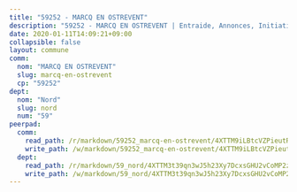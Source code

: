 ```yaml
---
title: "59252 - MARCQ EN OSTREVENT"
description: "59252 - MARCQ EN OSTREVENT | Entraide, Annonces, Initiatives"
date: 2020-01-11T14:09:21+09:00
collapsible: false
layout: commune
comm:
  nom: "MARCQ EN OSTREVENT"
  slug: marcq-en-ostrevent
  cp: "59252"
dept:
  nom: "Nord"
  slug: nord
  num: "59"
peerpad:
  comm:
    read_path: /r/markdown/59252_marcq-en-ostrevent/4XTTM9iLBtcVZPieutR7AyhxZaw44yMZqw61nBkJirrvEtThu
    write_path: /w/markdown/59252_marcq-en-ostrevent/4XTTM9iLBtcVZPieutR7AyhxZaw44yMZqw61nBkJirrvEtThu-K3TgUjGLbHHRWpYvwrcjScBttu53GRHJmcNMidz66wS9uATqH7stTjPzjvCM6BAqvmiT3fPwV3ry7sfhEWtpWr9xH1dSgEDye6ZXX5X9ZzLSRvMnQbEWQucVuCLveqK2D1nH77as
  dept:
    read_path: /r/markdown/59_nord/4XTTM3t39qn3wJ5h23Xy7DcxsGHU2vCoMP2z3iS4TUn3TrtdJ
    write_path: /w/markdown/59_nord/4XTTM3t39qn3wJ5h23Xy7DcxsGHU2vCoMP2z3iS4TUn3TrtdJ-K3TgTuZGkuZqXfr6fpmH7pGsMT6ndvZQMyRDze5QBt7XScLWHoBi246kLoDKpTH2Yo4f3AFSSJqGc2ozvNww7qPLqsDjpvahxCbQ6F5znbfjp6kVgaDcTYc9LyhwSfYuCevnvZUQ
---
```



